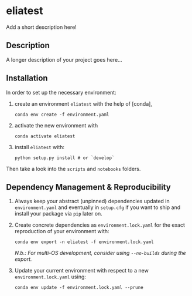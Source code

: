# eliatest

Add a short description here!

## Description

A longer description of your project goes here...

## Installation

In order to set up the necessary environment:

1. create an environment `eliatest` with the help of [conda],
   ```
   conda env create -f environment.yaml
   ```
2. activate the new environment with
   ```
   conda activate eliatest
   ```
3. install `eliatest` with:
   ```
   python setup.py install # or `develop`
   ```

Then take a look into the `scripts` and `notebooks` folders.

## Dependency Management & Reproducibility

1. Always keep your abstract (unpinned) dependencies updated in `environment.yaml` and eventually
   in `setup.cfg` if you want to ship and install your package via `pip` later on.
   
2. Create concrete dependencies as `environment.lock.yaml` for the exact reproduction of your
   environment with:
   ```
   conda env export -n eliatest -f environment.lock.yaml
   ```
   
   _N.b.: For multi-OS development, consider using `--no-builds` during the export._
   
3. Update your current environment with respect to a new `environment.lock.yaml` using:
   ```
   conda env update -f environment.lock.yaml --prune
   ```
